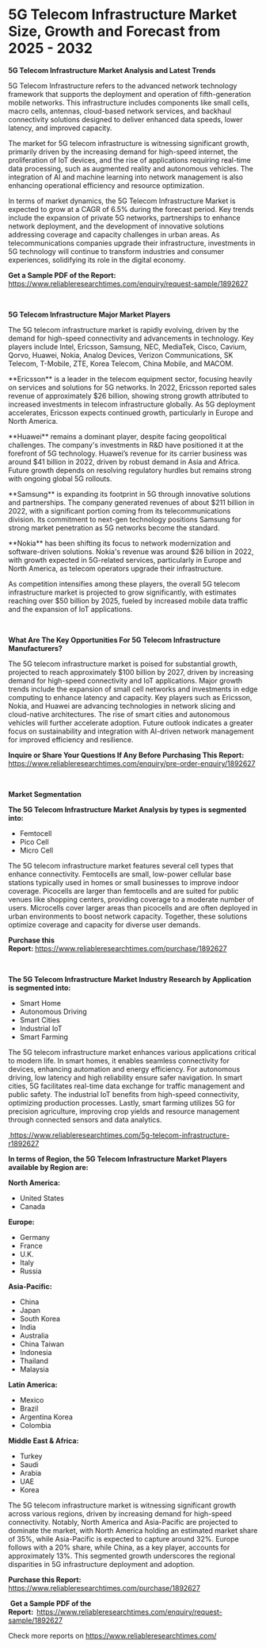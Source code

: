 <p><h1>5G Telecom Infrastructure Market Size, Growth and Forecast from 2025 - 2032</h1></p><p><strong>5G Telecom Infrastructure Market Analysis and Latest Trends</strong></p>
<p><p>5G Telecom Infrastructure refers to the advanced network technology framework that supports the deployment and operation of fifth-generation mobile networks. This infrastructure includes components like small cells, macro cells, antennas, cloud-based network services, and backhaul connectivity solutions designed to deliver enhanced data speeds, lower latency, and improved capacity. </p><p>The market for 5G telecom infrastructure is witnessing significant growth, primarily driven by the increasing demand for high-speed internet, the proliferation of IoT devices, and the rise of applications requiring real-time data processing, such as augmented reality and autonomous vehicles. The integration of AI and machine learning into network management is also enhancing operational efficiency and resource optimization.</p><p>In terms of market dynamics, the 5G Telecom Infrastructure Market is expected to grow at a CAGR of 6.5% during the forecast period. Key trends include the expansion of private 5G networks, partnerships to enhance network deployment, and the development of innovative solutions addressing coverage and capacity challenges in urban areas. As telecommunications companies upgrade their infrastructure, investments in 5G technology will continue to transform industries and consumer experiences, solidifying its role in the digital economy.</p></p>
<p><strong>Get a Sample PDF of the Report:&nbsp;</strong> <a href="https://www.reliableresearchtimes.com/enquiry/request-sample/1892627?utm_campaign=3187&utm_medium=2&utm_source=Github&utm_content=ia&utm_term=28032025&utm_id=5g-telecom-infrastructure">https://www.reliableresearchtimes.com/enquiry/request-sample/1892627</a></p>
<p>&nbsp;</p>
<p><strong>5G Telecom Infrastructure Major Market Players</strong></p>
<p><p>The 5G telecom infrastructure market is rapidly evolving, driven by the demand for high-speed connectivity and advancements in technology. Key players include Intel, Ericsson, Samsung, NEC, MediaTek, Cisco, Cavium, Qorvo, Huawei, Nokia, Analog Devices, Verizon Communications, SK Telecom, T-Mobile, ZTE, Korea Telecom, China Mobile, and MACOM.</p><p>**Ericsson** is a leader in the telecom equipment sector, focusing heavily on services and solutions for 5G networks. In 2022, Ericsson reported sales revenue of approximately $26 billion, showing strong growth attributed to increased investments in telecom infrastructure globally. As 5G deployment accelerates, Ericsson expects continued growth, particularly in Europe and North America.</p><p>**Huawei** remains a dominant player, despite facing geopolitical challenges. The company's investments in R&D have positioned it at the forefront of 5G technology. Huawei’s revenue for its carrier business was around $41 billion in 2022, driven by robust demand in Asia and Africa. Future growth depends on resolving regulatory hurdles but remains strong with ongoing global 5G rollouts.</p><p>**Samsung** is expanding its footprint in 5G through innovative solutions and partnerships. The company generated revenues of about $211 billion in 2022, with a significant portion coming from its telecommunications division. Its commitment to next-gen technology positions Samsung for strong market penetration as 5G networks become the standard.</p><p>**Nokia** has been shifting its focus to network modernization and software-driven solutions. Nokia's revenue was around $26 billion in 2022, with growth expected in 5G-related services, particularly in Europe and North America, as telecom operators upgrade their infrastructure.</p><p>As competition intensifies among these players, the overall 5G telecom infrastructure market is projected to grow significantly, with estimates reaching over $50 billion by 2025, fueled by increased mobile data traffic and the expansion of IoT applications.</p></p>
<p>&nbsp;</p>
<p><strong>What Are The Key Opportunities For 5G Telecom Infrastructure Manufacturers?</strong></p>
<p><p>The 5G telecom infrastructure market is poised for substantial growth, projected to reach approximately $100 billion by 2027, driven by increasing demand for high-speed connectivity and IoT applications. Major growth trends include the expansion of small cell networks and investments in edge computing to enhance latency and capacity. Key players such as Ericsson, Nokia, and Huawei are advancing technologies in network slicing and cloud-native architectures. The rise of smart cities and autonomous vehicles will further accelerate adoption. Future outlook indicates a greater focus on sustainability and integration with AI-driven network management for improved efficiency and resilience.</p></p>
<p><strong>Inquire or Share Your Questions If Any Before Purchasing This Report:</strong> <a href="https://www.reliableresearchtimes.com/enquiry/pre-order-enquiry/1892627?utm_campaign=3187&utm_medium=2&utm_source=Github&utm_content=ia&utm_term=28032025&utm_id=5g-telecom-infrastructure">https://www.reliableresearchtimes.com/enquiry/pre-order-enquiry/1892627</a></p>
<p>&nbsp;</p>
<p><strong>Market Segmentation</strong></p>
<p><strong>The 5G Telecom Infrastructure Market Analysis by types is segmented into:</strong></p>
<p><ul><li>Femtocell</li><li>Pico Cell</li><li>Micro Cell</li></ul></p>
<p><p>The 5G telecom infrastructure market features several cell types that enhance connectivity. Femtocells are small, low-power cellular base stations typically used in homes or small businesses to improve indoor coverage. Picocells are larger than femtocells and are suited for public venues like shopping centers, providing coverage to a moderate number of users. Microcells cover larger areas than picocells and are often deployed in urban environments to boost network capacity. Together, these solutions optimize coverage and capacity for diverse user demands.</p></p>
<p><strong>Purchase this Report:&nbsp;</strong><a href="https://www.reliableresearchtimes.com/purchase/1892627?utm_campaign=3187&utm_medium=2&utm_source=Github&utm_content=ia&utm_term=28032025&utm_id=5g-telecom-infrastructure">https://www.reliableresearchtimes.com/purchase/1892627</a></p>
<p>&nbsp;</p>
<p><strong>The 5G Telecom Infrastructure Market Industry Research by Application is segmented into:</strong></p>
<p><ul><li>Smart Home</li><li>Autonomous Driving</li><li>Smart Cities</li><li>Industrial IoT</li><li>Smart Farming</li></ul></p>
<p><p>The 5G telecom infrastructure market enhances various applications critical to modern life. In smart homes, it enables seamless connectivity for devices, enhancing automation and energy efficiency. For autonomous driving, low latency and high reliability ensure safer navigation. In smart cities, 5G facilitates real-time data exchange for traffic management and public safety. The industrial IoT benefits from high-speed connectivity, optimizing production processes. Lastly, smart farming utilizes 5G for precision agriculture, improving crop yields and resource management through connected sensors and data analytics.</p></p>
<p><a href="https://www.reliableresearchtimes.com/5g-telecom-infrastructure-r1892627?utm_campaign=3187&utm_medium=2&utm_source=Github&utm_content=ia&utm_term=28032025&utm_id=5g-telecom-infrastructure">&nbsp;https://www.reliableresearchtimes.com/5g-telecom-infrastructure-r1892627</a></p>
<p><strong>In terms of Region, the 5G Telecom Infrastructure Market Players available by Region are:</strong></p>
<p>
    <p> <strong> North America: </strong>
        <ul>
            <li>United States</li>
            <li>Canada</li>
        </ul>
        </p> 
    <p> <strong> Europe: </strong>
        <ul>
            <li>Germany</li>
            <li>France</li>
            <li>U.K.</li>
            <li>Italy</li>
            <li>Russia</li>
        </ul>
        </p> 
    <p> <strong> Asia-Pacific: </strong>
        <ul>
            <li>China</li>
            <li>Japan</li>
            <li>South Korea</li>
            <li>India</li>
            <li>Australia</li>
            <li>China Taiwan</li>
            <li>Indonesia</li>
            <li>Thailand</li>
            <li>Malaysia</li>
        </ul>
        </p> 
    <p> <strong> Latin America: </strong>
        <ul>
            <li>Mexico</li>
            <li>Brazil</li>
            <li>Argentina Korea</li>
            <li>Colombia</li>
        </ul>
        </p> 
    <p> <strong> Middle East & Africa: </strong>
        <ul>
            <li>Turkey</li>
            <li>Saudi</li>
            <li>Arabia</li>
            <li>UAE</li>
            <li>Korea</li>
        </ul>
    </p>
    </p>
<p><p>The 5G telecom infrastructure market is witnessing significant growth across various regions, driven by increasing demand for high-speed connectivity. Notably, North America and Asia-Pacific are projected to dominate the market, with North America holding an estimated market share of 35%, while Asia-Pacific is expected to capture around 32%. Europe follows with a 20% share, while China, as a key player, accounts for approximately 13%. This segmented growth underscores the regional disparities in 5G infrastructure deployment and adoption.</p></p>
<p><strong>Purchase this Report: </strong><a href="https://www.reliableresearchtimes.com/purchase/1892627?utm_campaign=3187&utm_medium=2&utm_source=Github&utm_content=ia&utm_term=28032025&utm_id=5g-telecom-infrastructure">https://www.reliableresearchtimes.com/purchase/1892627</a></p>
<p>&nbsp;<strong>Get a Sample PDF of the Report:&nbsp;&nbsp;</strong><a href="https://www.reliableresearchtimes.com/enquiry/request-sample/1892627?utm_campaign=3187&utm_medium=2&utm_source=Github&utm_content=ia&utm_term=28032025&utm_id=5g-telecom-infrastructure">https://www.reliableresearchtimes.com/enquiry/request-sample/1892627</a></p>
<p><strong></strong></p>
<p>Check more reports on <a href="https://www.reliableresearchtimes.com/?utm_campaign=3187&utm_medium=2&utm_source=Github&utm_content=ia&utm_term=28032025&utm_id=5g-telecom-infrastructure">https://www.reliableresearchtimes.com/</a></p>